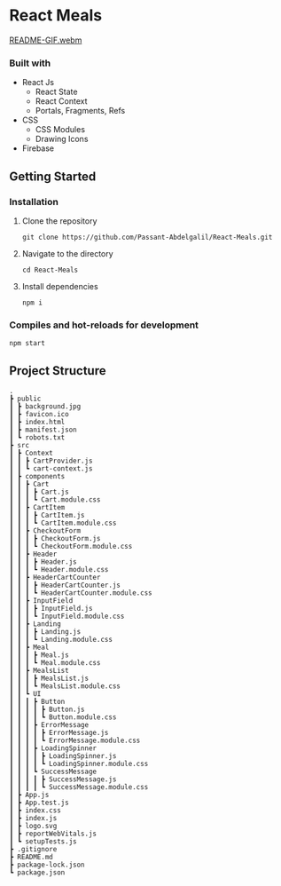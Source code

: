 # React Meals
[README-GIF.webm](https://user-images.githubusercontent.com/69261710/181136583-d943d4eb-ee2a-4365-bcf6-4edf0db09773.webm)


### Built with
- React Js
  - React State
  - React Context
  - Portals, Fragments, Refs
- CSS
  - CSS Modules
  - Drawing Icons
- Firebase

## Getting Started

### Installation

1. Clone the repository

   ```
   git clone https://github.com/Passant-Abdelgalil/React-Meals.git
   ```

2. Navigate to the directory

   ```
   cd React-Meals
   ```

3. Install dependencies

   ```
   npm i
   ```

### Compiles and hot-reloads for development

```
npm start
```

## Project Structure

```
.
┣ public
┃ ┣ background.jpg
┃ ┣ favicon.ico
┃ ┣ index.html
┃ ┣ manifest.json
┃ ┗ robots.txt
┣ src
┃ ┣ Context
┃ ┃ ┣ CartProvider.js
┃ ┃ ┗ cart-context.js
┃ ┣ components
┃ ┃ ┣ Cart
┃ ┃ ┃ ┣ Cart.js
┃ ┃ ┃ ┗ Cart.module.css
┃ ┃ ┣ CartItem
┃ ┃ ┃ ┣ CartItem.js
┃ ┃ ┃ ┗ CartItem.module.css
┃ ┃ ┣ CheckoutForm
┃ ┃ ┃ ┣ CheckoutForm.js
┃ ┃ ┃ ┗ CheckoutForm.module.css
┃ ┃ ┣ Header
┃ ┃ ┃ ┣ Header.js
┃ ┃ ┃ ┗ Header.module.css
┃ ┃ ┣ HeaderCartCounter
┃ ┃ ┃ ┣ HeaderCartCounter.js
┃ ┃ ┃ ┗ HeaderCartCounter.module.css
┃ ┃ ┣ InputField
┃ ┃ ┃ ┣ InputField.js
┃ ┃ ┃ ┗ InputField.module.css
┃ ┃ ┣ Landing
┃ ┃ ┃ ┣ Landing.js
┃ ┃ ┃ ┗ Landing.module.css
┃ ┃ ┣ Meal
┃ ┃ ┃ ┣ Meal.js
┃ ┃ ┃ ┗ Meal.module.css
┃ ┃ ┣ MealsList
┃ ┃ ┃ ┣ MealsList.js
┃ ┃ ┃ ┗ MealsList.module.css
┃ ┃ ┗ UI
┃ ┃ ┃ ┣ Button
┃ ┃ ┃ ┃ ┣ Button.js
┃ ┃ ┃ ┃ ┗ Button.module.css
┃ ┃ ┃ ┣ ErrorMessage
┃ ┃ ┃ ┃ ┣ ErrorMessage.js
┃ ┃ ┃ ┃ ┗ ErrorMessage.module.css
┃ ┃ ┃ ┣ LoadingSpinner
┃ ┃ ┃ ┃ ┣ LoadingSpinner.js
┃ ┃ ┃ ┃ ┗ LoadingSpinner.module.css
┃ ┃ ┃ ┗ SuccessMessage
┃ ┃ ┃ ┃ ┣ SuccessMessage.js
┃ ┃ ┃ ┃ ┗ SuccessMessage.module.css
┃ ┣ App.js
┃ ┣ App.test.js
┃ ┣ index.css
┃ ┣ index.js
┃ ┣ logo.svg
┃ ┣ reportWebVitals.js
┃ ┗ setupTests.js
┣ .gitignore
┣ README.md
┣ package-lock.json
┗ package.json
```
